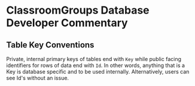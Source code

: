 # ClassroomGroups Database Developer Commentary

## Table Key Conventions
Private, internal primary keys of tables end with `Key` while public facing identifiers for rows of data end with `Id`. In other words, anything that is a Key is database specific and to be used internally. Alternatively, users can see Id's without an issue.